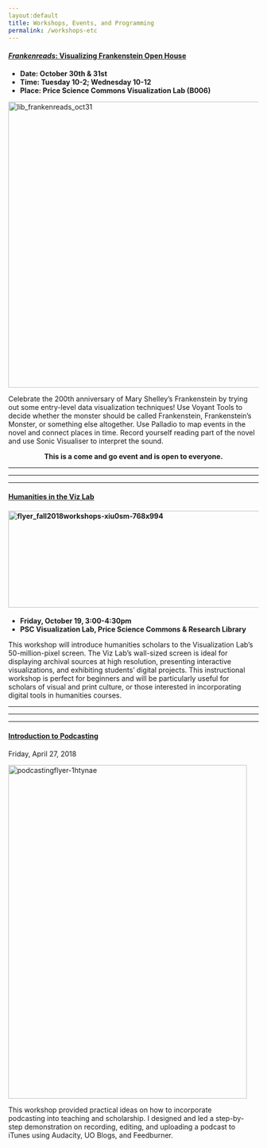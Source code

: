 ```yaml
---
layout:default
title: Workshops, Events, and Programming
permalink: /workshops-etc
---
```

<h4><a href="https://blogs.uoregon.edu/frankenreads/"><em>Frankenreads</em>: Visualizing Frankenstein Open House</a></h4>
<ul>
<li><strong>Date: October 30th &amp; 31st</strong></li>
<li><strong>Time: Tuesday 10-2; Wednesday 10-12</strong></li>
<li><strong>Place: Price Science Commons Visualization Lab (B006)</strong></li>
</ul>
<p><img class="aligncenter size-large wp-image-3120" src="https://courtneyafloyd.files.wordpress.com/2018/10/lib_frankenreads_oct31.jpg?w=1024" alt="lib_frankenreads_oct31" width="1024" height="576"></p>
<p>Celebrate the 200th anniversary of Mary Shelley’s Frankenstein by trying out some entry-level data visualization techniques! Use Voyant Tools to decide whether the monster should be called Frankenstein, Frankenstein’s Monster, or something else altogether. Use Palladio to map events in the novel and connect places in time. Record yourself reading part of the novel and use Sonic Visualiser to interpret the sound.</p>
<p style="text-align:center;"><strong>This is a come and go event and is open to everyone.</strong></p>
<hr>
<hr>
<hr>
<h4 style="text-align:left;"><a href="https://dh.uoregon.edu/workshops-2018-19/">Humanities in the Viz Lab</a></h4>
<h4><img class="alignnone  wp-image-3119" src="https://courtneyafloyd.files.wordpress.com/2018/10/flyer_fall2018workshops-xiu0sm-768x994-e1539556325625.jpg" alt="flyer_fall2018workshops-xiu0sm-768x994" width="674" height="195"></h4>
<ul>
<li><strong>Friday, October 19, 3:00-4:30pm</strong></li>
<li><strong>PSC Visualization Lab, Price Science Commons &amp; Research Library</strong></li>
</ul>
<p>This workshop will introduce humanities scholars to the Visualization Lab’s 50-million-pixel screen. The Viz Lab’s wall-sized screen is ideal for displaying archival sources at high resolution, presenting interactive visualizations, and exhibiting students’ digital projects. This instructional workshop is perfect for beginners and will be particularly useful for scholars of visual and print culture, or those interested in incorporating digital tools in humanities courses.</p>
<hr>
<hr>
<hr>
<h4><a href="https://blogs.uoregon.edu/podcasting/">Introduction to Podcasting</a></h4>
<p>Friday, April 27, 2018</p>
<p><img class="aligncenter size-full wp-image-3118" src="https://courtneyafloyd.files.wordpress.com/2018/10/podcastingflyer-1htynae.jpg" alt="podcastingflyer-1htynae" width="480" height="672"></p>
<p>This workshop provided practical ideas on how to incorporate podcasting&nbsp;into teaching and scholarship. I designed and led a step-by-step&nbsp;demonstration on recording, editing, and uploading a podcast to iTunes&nbsp;using Audacity, UO Blogs, and Feedburner.</p>
